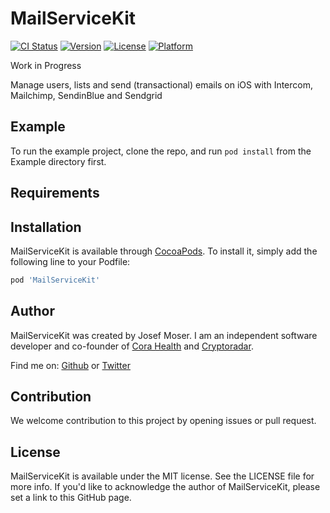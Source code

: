 # MailServiceKit

[![CI Status](http://img.shields.io/travis/caloon/MailServiceKit.svg?style=flat)](https://travis-ci.org/caloon/MailServiceKit)
[![Version](https://img.shields.io/cocoapods/v/MailServiceKit.svg?style=flat)](http://cocoapods.org/pods/MailServiceKit)
[![License](https://img.shields.io/cocoapods/l/MailServiceKit.svg?style=flat)](http://cocoapods.org/pods/MailServiceKit)
[![Platform](https://img.shields.io/cocoapods/p/MailServiceKit.svg?style=flat)](http://cocoapods.org/pods/MailServiceKit)

Work in Progress

Manage users, lists and send (transactional) emails on iOS with Intercom, Mailchimp, SendinBlue and Sendgrid

## Example

To run the example project, clone the repo, and run `pod install` from the Example directory first.

## Requirements

## Installation

MailServiceKit is available through [CocoaPods](http://cocoapods.org). To install
it, simply add the following line to your Podfile:

```ruby
pod 'MailServiceKit'
```

## Author

MailServiceKit was created by Josef Moser. I am an independent software developer and co-founder of [Cora Health](https://www.cora.health/) and [Cryptoradar](https://cryptoradar.co).

Find me on: [Github](https://github.com/caloon/) or [Twitter](https://twitter.com/josef_moser)

## Contribution

We welcome contribution to this project by opening issues or pull request.

## License

MailServiceKit is available under the MIT license. See the LICENSE file for more info.
If you'd like to acknowledge the author of MailServiceKit, please set a link to this GitHub page.
